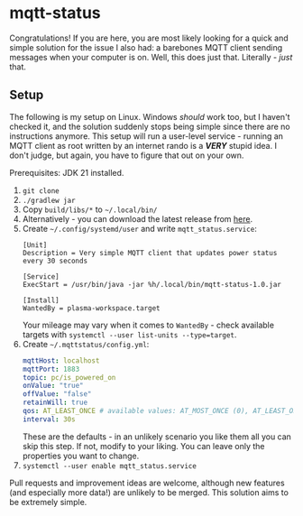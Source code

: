 # mqtt-status

Congratulations! If you are here, you are most likely looking for a quick and simple solution
for the issue I also had: a barebones MQTT client sending messages when your computer is on. Well, this does just that.
Literally - *just* that. 

## Setup

The following is my setup on Linux. Windows *should* work too, but I haven't checked it, and the solution
suddenly stops being simple  since there are no instructions anymore.
This setup will run a user-level service - running an MQTT client as root written by an internet rando is a ***VERY***
stupid idea. I don't judge, but again, you have to figure that out on your own.

Prerequisites: JDK 21 installed.

1.  `git clone`
2.  `./gradlew jar`
3.  Copy `build/libs/*` to `~/.local/bin/`
4.  Alternatively - you can download the latest release from [here](https://github.com/shindouj/mqtt-status/releases/latest).
5.  Create `~/.config/systemd/user` and write `mqtt_status.service`:
    ```
    [Unit]
    Description = Very simple MQTT client that updates power status every 30 seconds
    
    [Service]
    ExecStart = /usr/bin/java -jar %h/.local/bin/mqtt-status-1.0.jar
    
    [Install]
    WantedBy = plasma-workspace.target
    ```
    Your mileage may vary when it comes to `WantedBy` - check available targets with `systemctl --user list-units --type=target`.
6.  Create `~/.mqttstatus/config.yml`:
    ```yaml
    mqttHost: localhost
    mqttPort: 1883
    topic: pc/is_powered_on
    onValue: "true"
    offValue: "false"
    retainWill: true
    qos: AT_LEAST_ONCE # available values: AT_MOST_ONCE (0), AT_LEAST_ONCE (1), EXACTLY_ONCE (2)
    interval: 30s
    ```
    These are the defaults - in an unlikely scenario you like them all you can skip this step. 
    If not, modify to your liking. You can leave only the properties you want to change.
7.  `systemctl --user enable mqtt_status.service`

Pull requests and improvement ideas are welcome, although new features (and especially more data!) are unlikely to be merged.
This solution aims to be extremely simple.

